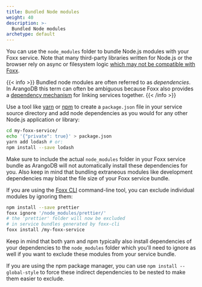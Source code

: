 ```yaml
---
title: Bundled Node modules
weight: 40
description: >-
  Bundled Node modules
archetype: default
---
```

You can use the `node_modules` folder to bundle Node.js modules with your Foxx
service. Note that many third-party libraries written for Node.js or the
browser rely on async or filesystem logic
[which may not be compatible with Foxx](../_index.md#compatibility-caveats).

{{< info >}}
Bundled node modules are often referred to as _dependencies_. In ArangoDB this
term can often be ambiguous because Foxx also provides a
[dependency mechanism](linking-services-together.md) for linking services together.
{{< /info >}}

Use a tool like [yarn](https://yarnpkg.com) or
[npm](https://npmjs.com) to
create a `package.json` file in your service source directory and add node
dependencies as you would for any other Node.js application or library:

```sh
cd my-foxx-service/
echo '{"private": true}' > package.json
yarn add lodash # or:
npm install --save lodash
```

Make sure to include the actual `node_modules` folder in your Foxx service
bundle as ArangoDB will not automatically install these dependencies for you.
Also keep in mind that bundling extraneous modules like development
dependencies may bloat the file size of your Foxx service bundle.

If you are using the [Foxx CLI](../../../core-topics/programs-and-tools/foxx-cli/_index.md)
command-line tool, you can exclude individual modules by ignoring them:

```sh
npm install --save prettier
foxx ignore '/node_modules/prettier/'
# the 'prettier' folder will now be excluded
# in service bundles generated by foxx-cli
foxx install /my-foxx-service
```

Keep in mind that both yarn and npm typically also install dependencies of
your dependencies to the `node_modules` folder which you'll need to ignore as
well if you want to exclude these modules from your service bundle.

If you are using the npm package manager, you can use
`npm install --global-style` to force these indirect dependencies
to be nested to make them easier to exclude.
